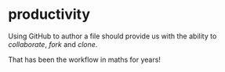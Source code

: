 # productivity
Using GitHub to author a file should provide us with the ability to *collaborate*, *fork* and *clone*.

That has been the workflow in maths for years!

